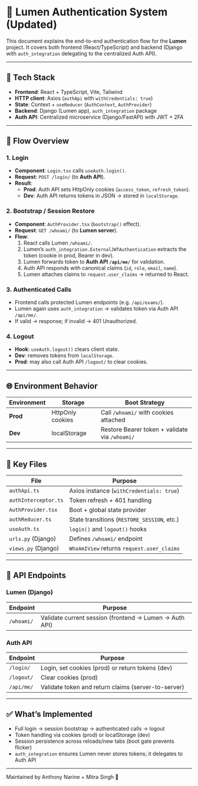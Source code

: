 # 🔐 Lumen Authentication System (Updated)

This document explains the end-to-end authentication flow for the **Lumen** project. It covers both frontend (React/TypeScript) and backend (Django with `auth_integration` delegating to the centralized Auth API).

---

## 🧱 Tech Stack

- **Frontend**: React + TypeScript, Vite, Tailwind  
- **HTTP client**: Axios (`authApi` with `withCredentials: true`)  
- **State**: Context + `useReducer` (`AuthContext`, `AuthProvider`)  
- **Backend**: Django (Lumen app), `auth_integration` package  
- **Auth API**: Centralized microservice (Django/FastAPI) with JWT + 2FA  

---

## 🔁 Flow Overview

### 1. Login
- **Component**: `Login.tsx` calls `useAuth.login()`.
- **Request**: `POST /login/` (to **Auth API**).  
- **Result**:  
  - **Prod**: Auth API sets HttpOnly cookies (`access_token`, `refresh_token`).  
  - **Dev**: Auth API returns tokens in JSON → stored in `localStorage`.

### 2. Bootstrap / Session Restore
- **Component**: `AuthProvider.tsx` (`bootstrap()` effect).  
- **Request**: `GET /whoami/` (to **Lumen server**).  
- **Flow**:  
  1. React calls Lumen `/whoami/`.  
  2. Lumen’s `auth_integration.ExternalJWTAuthentication` extracts the token (cookie in prod, Bearer in dev).  
  3. Lumen forwards token to **Auth API `/api/me/`** for validation.  
  4. Auth API responds with canonical claims (`id`, `role`, `email`, `name`).  
  5. Lumen attaches claims to `request.user_claims` → returned to React.  

### 3. Authenticated Calls
- Frontend calls protected Lumen endpoints (e.g. `/api/exams/`).  
- Lumen again uses `auth_integration` → validates token via Auth API `/api/me/`.  
- If valid → response; if invalid → 401 Unauthorized.

### 4. Logout
- **Hook**: `useAuth.logout()` clears client state.  
- **Dev**: removes tokens from `localStorage`.  
- **Prod**: may also call Auth API `/logout/` to clear cookies.  

---

## 🌐 Environment Behavior

| Environment | Storage         | Boot Strategy                         |
|-------------|-----------------|---------------------------------------|
| **Prod**    | HttpOnly cookies| Call `/whoami/` with cookies attached |
| **Dev**     | localStorage    | Restore Bearer token + validate via `/whoami/` |

---

## 📂 Key Files

| File                          | Purpose                                  |
|-------------------------------|------------------------------------------|
| `authApi.ts`                  | Axios instance (`withCredentials: true`) |
| `authInterceptor.ts`          | Token refresh + 401 handling             |
| `AuthProvider.tsx`            | Boot + global state provider             |
| `authReducer.ts`              | State transitions (`RESTORE_SESSION`, etc.) |
| `useAuth.ts`                  | `login()` and `logout()` hooks           |
| `urls.py` (Django)            | Defines `/whoami/` endpoint              |
| `views.py` (Django)           | `WhoAmIView` returns `request.user_claims` |

---

## 🔌 API Endpoints

### Lumen (Django)
| Endpoint    | Purpose                           |
|-------------|-----------------------------------|
| `/whoami/`  | Validate current session (frontend → Lumen → Auth API) |

### Auth API
| Endpoint       | Purpose                       |
|----------------|-------------------------------|
| `/login/`      | Login, set cookies (prod) or return tokens (dev) |
| `/logout/`     | Clear cookies (prod)          |
| `/api/me/`     | Validate token and return claims (server-to-server) |

---

## ✅ What’s Implemented

- Full login → session bootstrap → authenticated calls → logout  
- Token handling via cookies (prod) or localStorage (dev)  
- Session persistence across reloads/new tabs (boot gate prevents flicker)  
- `auth_integration` ensures Lumen never stores tokens; it delegates to Auth API  

---

Maintained by Anthony Narine + Mitra Singh 🚀
